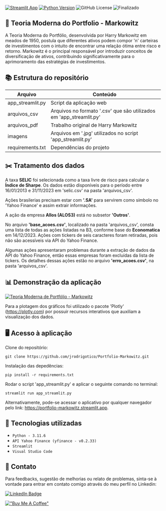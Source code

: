 [![Streamlit App](https://static.streamlit.io/badges/streamlit_badge_black_white.svg)](https://portfolio-markowitz.streamlit.app)
[![Python Version](https://img.shields.io/badge/python-3.11.6-blue.svg)](https://www.python.org/downloads/)
![GitHub License](https://img.shields.io/github/license/jrodrigotico/python)
![Finalizado](https://img.shields.io/badge/status%20:%20em%20desenvolvimento%20-8A2BE2)


## 	:school: Teoria Moderna do Portfolio - Markowitz
A Teoria Moderna do Portfólio, desenvolvida por Harry Markowitz em meados de 1950, postula que diferentes ativos podem compor 'n' carteiras de investimentos com o intuito de encontrar uma relação ótima entre risco e retorno. 
Markowitz é o principal responsável por introduzir conceitos de diversificação de ativos, contribuindo significativamente para o aprimoramento das estratégias de investimentos.


## 	:books: Estrutura do repositório
| **Arquivo** | **Conteúdo** |
| ------------- | ------------- |
| app_streamlit.py | Script da aplicação web |
| arquivos_csv | Arquivos no formato '.csv' que são utilizados em 'app_streamlit.py' |
| arquivos_pdf | Trabalho original de Harry Markowitz |
| imagens | Arquivos em '.jpg' utilizados no script 'app_streamlit.py' |
| requirements.txt | Dependências do projeto |


## 	:scissors: Tratamento dos dados
A taxa **SELIC** foi selecionada como a taxa livre de risco para calcular o **Índice de Sharpe**. Os dados estão disponíveis para o período entre 16/01/2013 e 31/11/2023 em 'selic.csv' na pasta 'arquivos_csv'.

Ações brasilerias precisam estar com **'.SA'** para servirem como símbolo no 'Yahoo Finance' e assim extrair informações.

A ação da empresa **Allos (ALOS3)** está no subsetor **'Outros'**.

No arquivo **'base_acoes.csv'**, localizado na pasta 'arquivos_csv', consta uma lista de todas as ações listadas na B3, conforme base do **Economatica** em 14/12/2023. Ações com tickers de seis caracteres foram retiradas, pois não são acessíveis via API do Yahoo Finance.

Algumas ações apresentaram problemas durante a extração de dados da API do Yahoo Finance, então essas empresas foram excluídas da lista de tickers. Os detalhes dessas ações estão no arquivo **'erro_acoes.csv'**, na pasta 'arquivos_csv'.


## :bar_chart: Demonstração da aplicação

[![Teoria Moderna de Portfólio - Markowitz](https://img.youtube.com/vi/xDNOIRyIDgw/0.jpg)](https://www.youtube.com/watch?v=xDNOIRyIDgw)

Para a plotagem dos gráficos foi utilizado o pacote 'Plotly' (https://plotly.com) por possuir recursos interativos que auxiliam a visualização dos dados.


## 	:desktop_computer: Acesso à aplicação
Clone do repositório:

```
git clone https://github.com/jrodrigotico/Portfolio-Markowitz.git
```

Instalação das depedências:

```
pip install -r requirements.txt
```

Rodar o script 'app_streamlit.py' e aplicar o seguinte comando no terminal:
```
streamlit run app_streamlit.py
```

Alternativamente, pode-se acessar o aplicativo por qualquer navegador pelo link:
https://portfolio-markowitz.streamlit.app.    


## :mag_right: Tecnologias utilizadas
- ``Python - 3.11.6``
- ``API Yahoo Finance (yfinance - v0.2.33)``
- ``Streamlit``
- ``Visual Studio Code``


## 	:email: Contato
Para feedbacks, sugestão de melhorias ou relato de problemas, sinta-se à vontade para entrar em contato comigo através do meu perfil no Linkedin:

[![LinkedIn Badge](https://img.shields.io/badge/LinkedIn-0077B5?style=for-the-badge&logo=linkedin&logoColor=white)](https://www.linkedin.com/in/joão-rodrigo-lemes-5603a6154/)

[!["Buy Me A Coffee"](https://www.buymeacoffee.com/assets/img/custom_images/orange_img.png)](https://www.buymeacoffee.com/jrodrigo)

